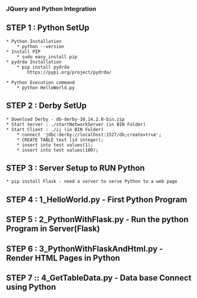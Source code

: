 ### JQuery and Python Integration

## STEP 1 : Python SetUp
	* Python Installation
		* python --version
	* Install PIP
		* sudo easy_install pip
	* pydrda Installation
		* pip install pydrda
			https://pypi.org/project/pydrda/

	* Python Execution command
		* python HelloWorld.py

## STEP 2 : Derby SetUp
	* Download Derby - db-derby-10.14.2.0-bin.zip
	* Start Server : ./startNetworkServer (in BIN Folder)
	* Start Client : ./ij (in BIN Folder)
		* connect 'jdbc:derby://localhost:1527/db;create=true';
		* CREATE TABLE test (id integer);
		* insert into test values(1);
		* insert into test values(100);

## STEP 3 : Server Setup to RUN Python
	* pip install Flask - need a server to serve Python to a web page

## STEP 4 : 1_HelloWorld.py - First Python Program

## STEP 5 : 2_PythonWithFlask.py - Run the python Program in Server(Flask)

## STEP 6 : 3_PythonWithFlaskAndHtml.py - Render HTML Pages in Python

## STEP 7 :: 4_GetTableData.py - Data base Connect using Python





